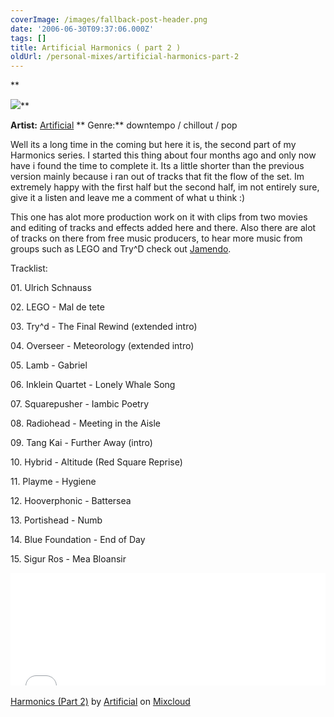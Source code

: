 ```yaml
---
coverImage: /images/fallback-post-header.png
date: '2006-06-30T09:37:06.000Z'
tags: []
title: Artificial Harmonics ( part 2 )
oldUrl: /personal-mixes/artificial-harmonics-part-2
---
```


\*\*

![](/wp-content/uploads/Image/AS.gif)\*\*

**Artist:** [Artificial](https://www.mikecann.co.uk/www.artificial-studios.co.uk) ** Genre:** downtempo / chillout / pop

Well its a long time in the coming but here it is, the second part of my Harmonics series. I started this thing about four months ago and only now have i found the time to complete it. Its a little shorter than the previous version mainly because i ran out of tracks that fit the flow of the set. Im extremely happy with the first half but the second half, im not entirely sure, give it a listen and leave me a comment of what u think :)<!-- more -->

This one has alot more production work on it with clips from two movies and editing of tracks and effects added here and there. Also there are alot of tracks on there from free music producers, to hear more music from groups such as LEGO and Try^D check out [Jamendo](https://www.jamendo.com/uk/).

Tracklist:

01\. Ulrich Schnauss

02\. LEGO - Mal de tete

03\. Try^d - The Final Rewind (extended intro)

04\. Overseer - Meteorology (extended intro)

05\. Lamb - Gabriel

06\. Inklein Quartet - Lonely Whale Song

07\. Squarepusher - Iambic Poetry

08\. Radiohead - Meeting in the Aisle

09\. Tang Kai - Further Away (intro)

10\. Hybrid - Altitude (Red Square Reprise)

11\. Playme - Hygiene

12\. Hooverphonic - Battersea

13\. Portishead - Numb

14\. Blue Foundation - End of Day

15\. Sigur Ros - Mea Bloansir

<iframe width="100%" height="180" src="//www.mixcloud.com/widget/iframe/?feed=http%3A%2F%2Fwww.mixcloud.com%2Fmikeysee%2Fharmonics-part-2%2F&amp;embed_type=widget_standard&amp;embed_uuid=7b07d2f0-89dc-45b7-b806-6f494962b025&amp;hide_tracklist=1&amp;hide_cover=1" frameborder="0"></iframe><div style="clear: both; height: 3px; width: auto;"></div>

[Harmonics (Part 2)](https://www.mixcloud.com/mikeysee/harmonics-part-2/?utm_source=widget&utm_medium=web&utm_campaign=base_links&utm_term=resource_link)<span> by </span>[Artificial](https://www.mixcloud.com/mikeysee/?utm_source=widget&utm_medium=web&utm_campaign=base_links&utm_term=profile_link)<span> on </span>[ Mixcloud](https://www.mixcloud.com/?utm_source=widget&utm_medium=web&utm_campaign=base_links&utm_term=homepage_link)

<div style="clear: both; height: 3px; width: auto;"></div>

